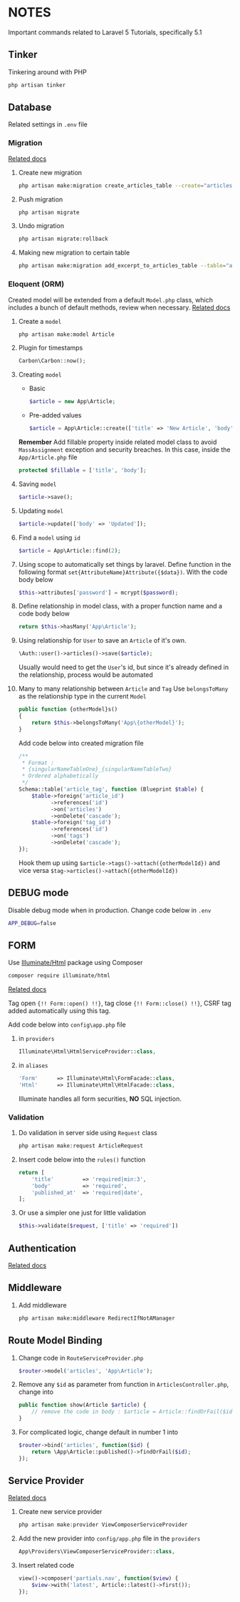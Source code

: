 # NOTES
Important commands related to Laravel 5 Tutorials, specifically 5.1

## Tinker
Tinkering around with PHP
```BASH
php artisan tinker
```

## Database
Related settings in `.env` file

### Migration
[Related docs](http://laravel.com/docs/5.1/migrations)

1.  Create new migration
    ```BASH
    php artisan make:migration create_articles_table --create="articles"
    ```

2.  Push migration
    ```BASH
    php artisan migrate
    ```

3.  Undo migration
    ```BASH
    php artisan migrate:rollback
    ```

4.  Making new migration to certain table
    ```BASH
    php artisan make:migration add_excerpt_to_articles_table --table="articles"
    ```

### Eloquent (ORM)
Created model will be extended from a default `Model.php` class, which includes a bunch of default methods, review when necessary.
[Related docs](http://laravel.com/docs/5.1/eloquent)

1.  Create a `model`
    ```BASH
    php artisan make:model Article
    ```

2.  Plugin for timestamps
    ```PHP
    Carbon\Carbon::now();
    ```

3.  Creating `model`
    *  Basic
        ```PHP
        $article = new App\Article;
        ```
    *  Pre-added values
        ```PHP
        $article = App\Article::create(['title' => 'New Article', 'body' = > 'New body']);
        ```

    **Remember**
    Add fillable property inside related model class to avoid `MassAssignment` exception and security breaches. In this case, inside the `App/Article.php` file
    ```PHP
    protected $fillable = ['title', 'body'];
    ```

4.  Saving `model`
    ```PHP
    $article->save();
    ```

5.  Updating `model`
    ```PHP
    $article->update(['body' => 'Updated']);
    ```

6.  Find a `model` using `id`
    ```PHP
    $article = App\Article::find(2);
    ```

7.  Using scope to automatically set things by laravel. Define function in the following format ```set{AttributeName}Attribute({$data})```. With the code body below
    ```PHP
    $this->attributes['password'] = mcrypt($password);
    ```

8.  Define relationship in model class, with a proper function name and a code body below
    ```PHP
    return $this->hasMany('App\Article');
    ```

9.  Using relationship for `User` to save an `Article` of it's own.
    ```PHP
    \Auth::user()->articles()->save($article);
    ```

    Usually would need to get the `User`'s id, but since it's already defined in the relationship, process would be automated

10. Many to many relationship between `Article` and `Tag`
    Use `belongsToMany` as the relationship type in the current `Model`
    ```PHP
    public function {otherModel}s()
    {
        return $this->belongsToMany('App\{otherModel}');
    }
    ```

    Add code below into created migration file
    ```PHP
    /**
     * Format :
     * {singularNameTableOne}_{singularNameTableTwo}
     * Ordered alphabetically
     */
    Schema::table('article_tag', function (Blueprint $table) {
        $table->foreign('article_id')
              ->references('id')
              ->on('articles')
              ->onDelete('cascade');
        $table->foreign('tag_id')
              ->references('id')
              ->on('tags')
              ->onDelete('cascade');
    });
    ```

    Hook them up using `$article->tags()->attach({otherModelId})` and vice versa `$tag->articles()->attach({otherModelId})`

## DEBUG mode
Disable debug mode when in production. Change code below in `.env`
```BASH
APP_DEBUG=false
```

## FORM
Use [Illuminate/Html](https://github.com/illuminate/html) package using Composer
```BASH
composer require illuminate/html
```

[Related docs](http://laravelcollective.com/docs/5.1/html)

Tag open `{!! Form::open() !!}`, tag close `{!! Form::close() !!}`, CSRF tag added automatically using this tag.

Add code below into ```config\app.php``` file
1.  in `providers`
    ```PHP
    Illuminate\Html\HtmlServiceProvider::class,
    ```

2.  in `aliases`
    ```PHP
    'Form'      => Illuminate\Html\FormFacade::class,
    'Html'      => Illuminate\Html\HtmlFacade::class,
    ```

    Illuminate handles all form securities, **NO** SQL injection.

### Validation
1.  Do validation in server side using `Request` class
    ```PHP
    php artisan make:request ArticleRequest
    ```

2.  Insert code below into the `rules()` function
    ```PHP
    return [
        'title'         => 'required|min:3',
        'body'          => 'required',
        'published_at'  => 'required|date',
    ];
    ```
3.  Or use a simpler one just for little validation
    ```PHP
    $this->validate($request, ['title' => 'required'])
    ```

## Authentication
[Related docs](http://laravel.com/docs/5.1/authentication)

## Middleware
1.  Add middleware
    ```BASH
    php artisan make:middleware RedirectIfNotAManager
    ```

## Route Model Binding
1.  Change code in `RouteServiceProvider.php`
    ```PHP
    $router->model('articles', 'App\Article');
    ```

2.  Remove any `$id` as parameter from function in `ArticlesController.php`, change into
    ```PHP
    public function show(Article $article) {
        // remove the code in body : $article = Article::findOrFail($id);
    }
    ```

3.  For complicated logic, change default in number 1 into
    ```PHP
    $router->bind('articles', function($id) {
        return \App\Article::published()->findOrFail($id);
    });
    ```

## Service Provider
[Related docs](http://laravel.com/docs/5.1/container)
1.  Create new service provider
    ```PHP
    php artisan make:provider ViewComposerServiceProvider
    ```

2.  Add the new provider into `config/app.php` file in the `providers`
    ```PHP
    App\Providers\ViewComposerServiceProvider::class,
    ```

3.  Insert related code
    ```PHP
    view()->composer('partials.nav', function($view) {
        $view->with('latest', Article::latest()->first());
    });
    ```
